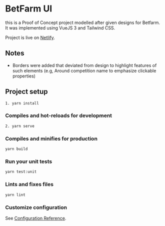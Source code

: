 # BetFarm UI
this is a Proof of Concept project modelled after given designs for Betfarm. It was implemented using VueJS 3 and Tailwind CSS.

Project is live on [Netlify](https://betfarmui.netlify.app/).
## Notes

* Borders were added that deviated from design to highlight features of such elements (e.g, Around competition name to emphasize clickable properties)

## Project setup
```
1. yarn install
```

### Compiles and hot-reloads for development
```
2. yarn serve
```

### Compiles and minifies for production
```
yarn build
```

### Run your unit tests
```
yarn test:unit
```

### Lints and fixes files
```
yarn lint
```

### Customize configuration
See [Configuration Reference](https://cli.vuejs.org/config/).
